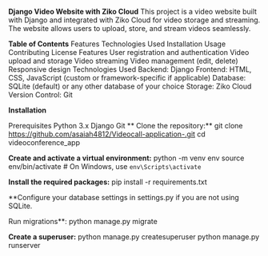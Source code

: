**Django Video Website with Ziko Cloud**
This project is a video website built with Django and integrated with Ziko Cloud for video storage and streaming. The website allows users to upload, store, and stream videos seamlessly.

**Table of Contents**
Features
Technologies Used
Installation
Usage
Contributing
License
Features
User registration and authentication
Video upload and storage
Video streaming
Video management (edit, delete)
Responsive design
Technologies Used
Backend: Django
Frontend: HTML, CSS, JavaScript (custom or framework-specific if applicable)
Database: SQLite (default) or any other database of your choice
Storage: Ziko Cloud
Version Control: Git

**Installation**

Prerequisites
Python 3.x
Django
Git
**
Clone the repository:**
git clone https://github.com/asaiah4812/Videocall-application-.git
cd videoconference_app

**Create and activate a virtual environment:**
python -m venv env
source env/bin/activate  # On Windows, use `env\Scripts\activate`

**Install the required packages:**
pip install -r requirements.txt

**Configure your database settings in settings.py if you are not using SQLite.

Run migrations**:
python manage.py migrate

**Create a superuser:**
python manage.py createsuperuser
python manage.py runserver
